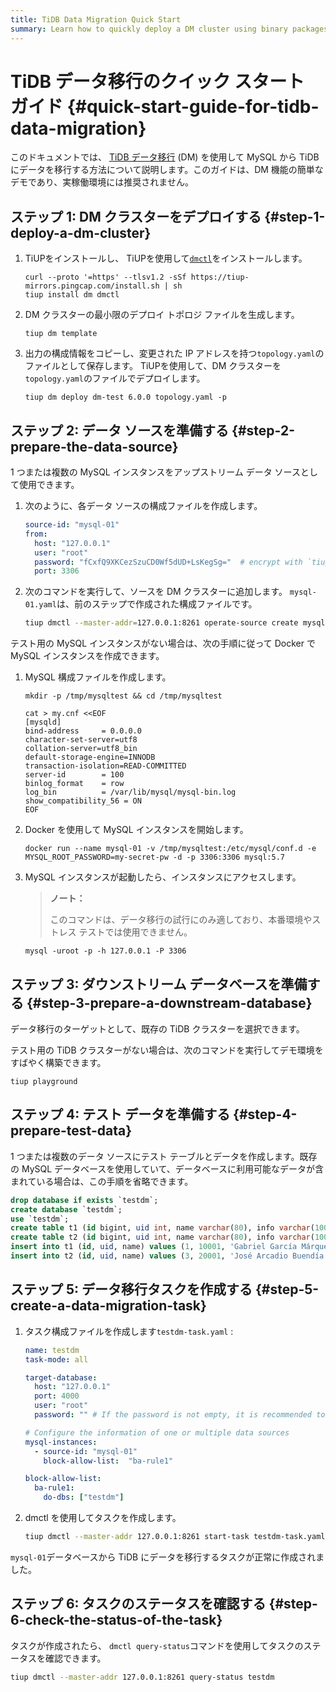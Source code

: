 ```yaml
---
title: TiDB Data Migration Quick Start
summary: Learn how to quickly deploy a DM cluster using binary packages.
---
```


# TiDB データ移行のクイック スタート ガイド {#quick-start-guide-for-tidb-data-migration}

このドキュメントでは、 [TiDB データ移行](https://github.com/pingcap/dm) (DM) を使用して MySQL から TiDB にデータを移行する方法について説明します。このガイドは、DM 機能の簡単なデモであり、実稼働環境には推奨されません。

## ステップ 1: DM クラスターをデプロイする {#step-1-deploy-a-dm-cluster}

1.  TiUPをインストールし、 TiUPを使用して[`dmctl`](/dm/dmctl-introduction.md)をインストールします。

    
    ```shell
    curl --proto '=https' --tlsv1.2 -sSf https://tiup-mirrors.pingcap.com/install.sh | sh
    tiup install dm dmctl
    ```

2.  DM クラスターの最小限のデプロイ トポロジ ファイルを生成します。

    
    ```
    tiup dm template
    ```

3.  出力の構成情報をコピーし、変更された IP アドレスを持つ`topology.yaml`のファイルとして保存します。 TiUPを使用して、DM クラスターを`topology.yaml`のファイルでデプロイします。

    
    ```shell
    tiup dm deploy dm-test 6.0.0 topology.yaml -p
    ```

## ステップ 2: データ ソースを準備する {#step-2-prepare-the-data-source}

1 つまたは複数の MySQL インスタンスをアップストリーム データ ソースとして使用できます。

1.  次のように、各データ ソースの構成ファイルを作成します。

    
    ```yaml
    source-id: "mysql-01"
    from:
      host: "127.0.0.1"
      user: "root"
      password: "fCxfQ9XKCezSzuCD0Wf5dUD+LsKegSg="  # encrypt with `tiup dmctl --encrypt "123456"`
      port: 3306
    ```

2.  次のコマンドを実行して、ソースを DM クラスターに追加します。 `mysql-01.yaml`は、前のステップで作成された構成ファイルです。

    
    ```bash
    tiup dmctl --master-addr=127.0.0.1:8261 operate-source create mysql-01.yaml # use one of master_servers as the argument of --master-addr
    ```

テスト用の MySQL インスタンスがない場合は、次の手順に従って Docker で MySQL インスタンスを作成できます。

1.  MySQL 構成ファイルを作成します。

    
    ```shell
    mkdir -p /tmp/mysqltest && cd /tmp/mysqltest

    cat > my.cnf <<EOF
    [mysqld]
    bind-address     = 0.0.0.0
    character-set-server=utf8
    collation-server=utf8_bin
    default-storage-engine=INNODB
    transaction-isolation=READ-COMMITTED
    server-id        = 100
    binlog_format    = row
    log_bin          = /var/lib/mysql/mysql-bin.log
    show_compatibility_56 = ON
    EOF
    ```

2.  Docker を使用して MySQL インスタンスを開始します。

    
    ```shell
    docker run --name mysql-01 -v /tmp/mysqltest:/etc/mysql/conf.d -e MYSQL_ROOT_PASSWORD=my-secret-pw -d -p 3306:3306 mysql:5.7
    ```

3.  MySQL インスタンスが起動したら、インスタンスにアクセスします。

    > **ノート：**
    >
    > このコマンドは、データ移行の試行にのみ適しており、本番環境やストレス テストでは使用できません。

    
    ```shell
    mysql -uroot -p -h 127.0.0.1 -P 3306
    ```

## ステップ 3: ダウンストリーム データベースを準備する {#step-3-prepare-a-downstream-database}

データ移行のターゲットとして、既存の TiDB クラスターを選択できます。

テスト用の TiDB クラスターがない場合は、次のコマンドを実行してデモ環境をすばやく構築できます。


```shell
tiup playground
```

## ステップ 4: テスト データを準備する {#step-4-prepare-test-data}

1 つまたは複数のデータ ソースにテスト テーブルとデータを作成します。既存の MySQL データベースを使用していて、データベースに利用可能なデータが含まれている場合は、この手順を省略できます。


```sql
drop database if exists `testdm`;
create database `testdm`;
use `testdm`;
create table t1 (id bigint, uid int, name varchar(80), info varchar(100), primary key (`id`), unique key(`uid`)) DEFAULT CHARSET=utf8mb4 COLLATE=utf8mb4_bin;
create table t2 (id bigint, uid int, name varchar(80), info varchar(100), primary key (`id`), unique key(`uid`)) DEFAULT CHARSET=utf8mb4 COLLATE=utf8mb4_bin;
insert into t1 (id, uid, name) values (1, 10001, 'Gabriel García Márquez'), (2, 10002, 'Cien años de soledad');
insert into t2 (id, uid, name) values (3, 20001, 'José Arcadio Buendía'), (4, 20002, 'Úrsula Iguarán'), (5, 20003, 'José Arcadio');
```

## ステップ 5: データ移行タスクを作成する {#step-5-create-a-data-migration-task}

1.  タスク構成ファイルを作成します`testdm-task.yaml` :

    
    ```yaml
    name: testdm
    task-mode: all

    target-database:
      host: "127.0.0.1"
      port: 4000
      user: "root"
      password: "" # If the password is not empty, it is recommended to use a password encrypted with dmctl.

    # Configure the information of one or multiple data sources
    mysql-instances:
      - source-id: "mysql-01"
        block-allow-list:  "ba-rule1"

    block-allow-list:
      ba-rule1:
        do-dbs: ["testdm"]
    ```

2.  dmctl を使用してタスクを作成します。

    
    ```bash
    tiup dmctl --master-addr 127.0.0.1:8261 start-task testdm-task.yaml
    ```

`mysql-01`データベースから TiDB にデータを移行するタスクが正常に作成されました。

## ステップ 6: タスクのステータスを確認する {#step-6-check-the-status-of-the-task}

タスクが作成されたら、 `dmctl query-status`コマンドを使用してタスクのステータスを確認できます。


```bash
tiup dmctl --master-addr 127.0.0.1:8261 query-status testdm
```
